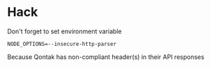 # Hack

Don't forget to set environment variable

```NODE_OPTIONS=--insecure-http-parser```

Because Qontak has non-compliant header(s) in their API responses
